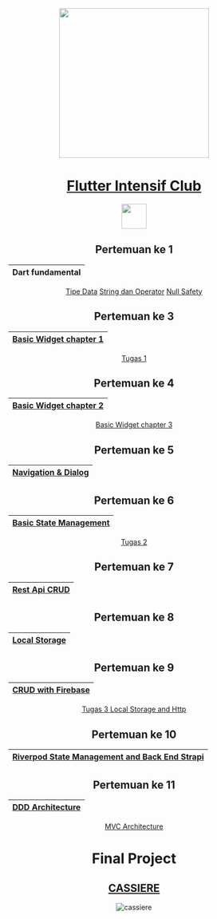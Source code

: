 
 <div align="center">
 
 <img src="https://user-images.githubusercontent.com/101007778/199781371-72fb975c-beae-423c-b6fd-8d0077c2cf0a.jpg" width="300" height="300" />
 
# [Flutter Intensif Club]()

<img src="https://badgen.net/pub/flutter-platform/xml" height="50" />

## Pertemuan ke 1
| Dart fundamental |
| --- |
[Tipe Data](https://www.youtube.com/watch?v=I5GmdfGl48g&list=PLQvQbJRJpIZ67MrVzPDOYtAs7wmFjmFUI&index=5)
[String dan Operator](https://www.youtube.com/watch?v=OdqB1ghlxlU&list=PLQvQbJRJpIZ67MrVzPDOYtAs7wmFjmFUI&index=9)
[Null Safety](https://www.youtube.com/watch?v=YRtiJJl9Xao&list=PLQvQbJRJpIZ67MrVzPDOYtAs7wmFjmFUI&index=13)


## Pertemuan ke 3
| [Basic Widget chapter 1](https://www.youtube.com/watch?v=xR3p-45soc0&list=PLQvQbJRJpIZ67MrVzPDOYtAs7wmFjmFUI&index=4) |
| --- |
[Tugas 1 ](https://github.com/msarifin29/FIC/tree/main/flutter_framework/tugas1)

## Pertemuan ke 4
| [Basic Widget chapter 2](https://www.youtube.com/watch?v=rEDeyIF1k_o&list=PLQvQbJRJpIZ67MrVzPDOYtAs7wmFjmFUI&index=7) |
| --- |
[Basic Widget chapter 3](https://www.youtube.com/watch?v=rEDeyIF1k_o&list=PLQvQbJRJpIZ67MrVzPDOYtAs7wmFjmFUI&index=7) 

## Pertemuan ke 5
| [Navigation & Dialog](https://www.youtube.com/watch?v=cUxjyryABcA&list=PLQvQbJRJpIZ67MrVzPDOYtAs7wmFjmFUI&index=8) |
| --- |

## Pertemuan ke 6
| [Basic State Management](https://www.youtube.com/watch?v=vO7YOncZtKU&list=PLQvQbJRJpIZ67MrVzPDOYtAs7wmFjmFUI&index=10) |
| --- |
[Tugas 2](https://github.com/msarifin29/fic-state-management-basic)

## Pertemuan ke 7
| [Rest Api CRUD](https://www.youtube.com/watch?v=x6CxeQUmyto&list=PLQvQbJRJpIZ67MrVzPDOYtAs7wmFjmFUI&index=11) |
| --- |

## Pertemuan ke 8
| [Local Storage](https://www.youtube.com/watch?v=z5zeHNv8vLU&list=PLQvQbJRJpIZ67MrVzPDOYtAs7wmFjmFUI&index=12) |
| --- |

## Pertemuan ke 9
| [CRUD with Firebase](https://www.youtube.com/watch?v=Sx0QdlZHrFY&list=PLQvQbJRJpIZ67MrVzPDOYtAs7wmFjmFUI&index=14) |
| --- |
[Tugas 3 Local Storage and Http](https://github.com/msarifin29/Http-and-Local-Storage) 

## Pertemuan ke 10
| [Riverpod State Management and Back End Strapi](https://www.youtube.com/watch?v=u7ai-Q5OSKc&list=PLQvQbJRJpIZ67MrVzPDOYtAs7wmFjmFUI&index=15) |
| --- |

## Pertemuan ke 11
| [DDD Architecture](https://www.youtube.com/watch?v=FzxtmxK__X4&list=PLQvQbJRJpIZ67MrVzPDOYtAs7wmFjmFUI&index=18&t=870s) |
| --- |
[MVC Architecture](https://www.youtube.com/watch?v=DNAqQYanseY&list=PLQvQbJRJpIZ67MrVzPDOYtAs7wmFjmFUI&index=19&t=2s)

# Final Project
## [CASSIERE](https://github.com/msarifin29/Cassiere) 
![cassiere](https://user-images.githubusercontent.com/101007778/214208864-94e22148-8404-4007-adcb-8813b179aa0b.jpg)

